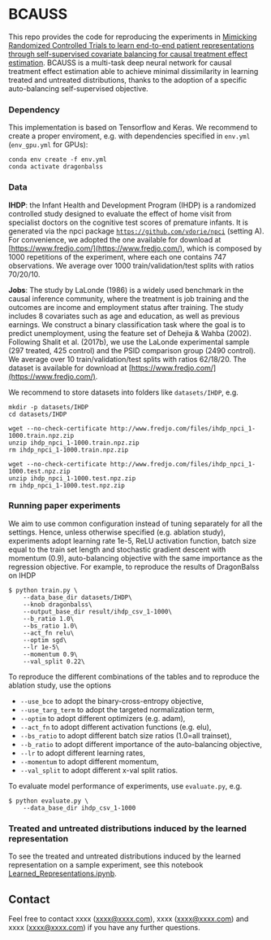 # BCAUSS
This repo provides the code for reproducing the experiments in [Mimicking Randomized Controlled Trials to learn end-to-end patient representations through self-supervised covariate balancing for causal treatment effect estimation](). BCAUSS is a multi-task deep neural network for causal treatment effect estimation able to achieve minimal dissimilarity in learning treated and untreated distributions, thanks to the adoption of a specific auto-balancing self-supervised objective. 

### Dependency

This implementation is based on Tensorflow and Keras. We recommend to create a proper enviroment, e.g. with dependencies specified in ```env.yml``` (```env_gpu.yml``` for GPUs):

```
conda env create -f env.yml
conda activate dragonbalss
```

### Data

__IHDP__: the Infant Health and Development Program (IHDP) is a randomized controlled study designed to evaluate the effect of home visit from specialist doctors on the cognitive test scores of premature infants. It is generated via the npci package [`https://github.com/vdorie/npci`](https://github.com/vdorie/npci) (setting A). For convenience, we adopted the one available for download at [https://www.fredjo.com/](https://www.fredjo.com/), which is composed by 1000 repetitions of the experiment, where each one contains 747 observations. We average over 1000 train/validation/test splits with ratios 70/20/10.

__Jobs__: The study by LaLonde (1986) is a widely used benchmark in the causal inference community, where the treatment is job training and the outcomes are income and employment status after training. The study includes 8 covariates such as age and education, as well as previous earnings. We construct a binary classification task where the goal is to predict unemployment, using the feature set of Dehejia & Wahba (2002). Following Shalit et al. (2017b), we use the LaLonde experimental sample (297 treated, 425 control) and the PSID comparison group (2490 control). We average over 10 train/validation/test splits with ratios 62/18/20. The dataset is
available for download at [https://www.fredjo.com/](https://www.fredjo.com/).

We recommend to store datasets into folders like ```datasets/IHDP```, e.g. 

```
mkdir -p datasets/IHDP
cd datasets/IHDP

wget --no-check-certificate http://www.fredjo.com/files/ihdp_npci_1-1000.train.npz.zip
unzip ihdp_npci_1-1000.train.npz.zip
rm ihdp_npci_1-1000.train.npz.zip

wget --no-check-certificate http://www.fredjo.com/files/ihdp_npci_1-1000.test.npz.zip
unzip ihdp_npci_1-1000.test.npz.zip
rm ihdp_npci_1-1000.test.npz.zip
```

### Running paper experiments 
We aim to use common configuration instead of tuning separately for all the settings. Hence, unless otherwise specified (e.g. ablation study), experiments adopt learning rate 1e-5, ReLU activation function, batch size equal to the train set length and stochastic gradient descent with momentum (0.9), auto-balancing objective with the same importance as the regression objective. For example, to reproduce the results of DragonBalss on IHDP 

    $ python train.py \
        --data_base_dir datasets/IHDP\
        --knob dragonbalss\
        --output_base_dir result/ihdp_csv_1-1000\
        --b_ratio 1.0\
        --bs_ratio 1.0\
        --act_fn relu\
        --optim sgd\
        --lr 1e-5\
        --momentum 0.9\
        --val_split 0.22\
        
To reproduce the different combinations of the tables and to reproduce the ablation study, use the options 

* ```--use_bce``` to adopt the binary-cross-entropy objective, 
* ```--use_targ_term``` to adopt the targeted normalization term, 
* ```--optim``` to adopt different optimizers (e.g. adam), 
* ```--act_fn``` to adopt different activation functions (e.g. elu), 
* ```--bs_ratio``` to adopt different batch size ratios (1.0=all trainset), 
* ```--b_ratio``` to adopt different importance of the auto-balancing objective, 
* ```--lr``` to adopt different learning rates, 
* ```--momentum``` to adopt different momentum, 
* ```--val_split``` to adopt different x-val split ratios.  

To evaluate model performance of experiments, use ```evaluate.py```, e.g. 

    $ python evaluate.py \
        --data_base_dir ihdp_csv_1-1000

### Treated and untreated distributions induced by the learned representation

To see the treated and untreated distributions induced by the learned representation on a sample experiment, see this notebook [Learned_Representations.ipynb](Learned_Representations.ipynb). 

## Contact

Feel free to contact xxxx (xxxx@xxxx.com), xxxx (xxxx@xxxx.com) and xxxx (xxxx@xxxx.com) if you have any further questions.
